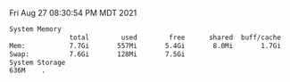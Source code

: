 Fri Aug 27 08:30:54 PM MDT 2021
```bash
System Memory
               total        used        free      shared  buff/cache   available
Mem:           7.7Gi       557Mi       5.4Gi       8.0Mi       1.7Gi       6.8Gi
Swap:          7.6Gi       128Mi       7.5Gi
System Storage
636M	.
```
